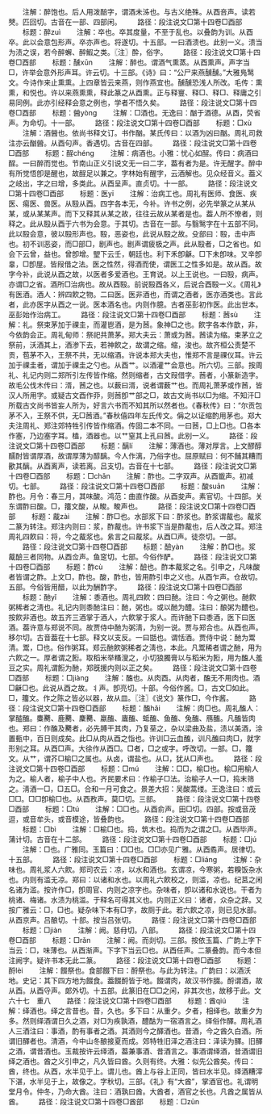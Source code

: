 <!-- { "loadSidebar": true } -->
　　注解：醉饱也。后人用泼醅字，谓酒未泲也。与古义绝殊。从酉咅声。读若僰。匹回切。古音在一部、四部闲。
　　路径：段注说文□第十四卷□酉部
　　标题：醉zuì
　　注解：卒也。卒其度量，不至于乱也。以叠韵为训。从酉卒。此以会意包形声。卒亦声也。将遂切。十五部。一曰酒溃也。此别一义。溃当为渍之误，若今醉蠏、醉鰕之类。〖注〗酔，俗字。
　　路径：段注说文□第十四卷□酉部
　　标题：醺xūn
　　注解：醉也。谓酒气熏蒸。从酉熏声。声字当□，许举会意外形声耳。许云切。十三部。《诗》曰：“公尸来燕醺醺。”大雅鳬鹥文。今诗作来止熏熏。上四章皆云来燕，则作燕宜也。醺醺恐浅人所改。毛传：熏熏，和悦也。许以来燕熏熏，释此篆之从酉熏。正与释寷、释□、释□、释庸之引易同例。此亦引经释会意之例也，学者不悟久矣。
　　路径：段注说文□第十四卷□酉部
　　标题：醟yònɡ
　　注解：□酒也。无逸曰：酗于酒德。从酉，荧省声。为命切。十一部。
　　路径：段注说文□第十四卷□酉部
　　标题：□xù
　　注解：酒醟也。依尚书释文订。书作酗。某氏传曰：以酒为凶曰酗。周礼司救注亦云酗醟。从酉句声。香遇切。古音在四部。
　　路径：段注说文□第十四卷□酉部
　　标题：酲chénɡ
　　注解：病酒也。小雅：忧心如酲。传曰：病酒曰酲。一曰醉而觉也。节南山正义引说文无一曰二字，葢有者为是。许无醒字。醉中有所觉悟卽是醒也，故酲足以兼之。字林始有醒字，云酒解也。见众经音义。葢义之岐出，字之曰增，多类此。从酉呈声。直贞切。十一部。
　　路径：段注说文□第十四卷□酉部
　　标题：医yī
　　注解：治病工也。周礼有医师、食医、疾医、痬医、兽医。从殹从酉。四字各本无，今补。许书之例，必先举篆之从某从某，或从某某声。而下又释其从某之故，往往云故从某者是也。葢人所不憭者，则释之。此从殹从酉于六书为会意。于其切。古音在一部。与翳鹥字在十五部不同。此以殹会意，彼以殹形声也。殹，恶姿也，此说从殹之故。殳部曰：殹，击中声也。初不训恶姿，而□部□，剧声也。剧声谓疲极之声。此从殹者，□之省也。如会下云曾，益也。曾卽增。朢下云壬，朝廷也。利下禾卽龢。□下未卽味。又辛卽辠，□卽屋。皆叚借之法。医之性然，得酒而使，谓医工之性多如是。故从酉。故字今补，此说从酉之故，以医者多爱酒也。王育说。以上王说也。一曰殹，病声。亦谓□之省。酒所□治病也。故从酉殹。前说殹酉各义，后说合酉殹一义。《周礼》有医酒。酒人：辨四飮之物。二曰医。医非酒也，而谓之酒者，医亦酒类也。言此者，此亦医字从酉之一说。医本酒名也。内则作臆。古者巫彭初作医。此出世本。巫彭始作治病工。
　　路径：段注说文□第十四卷□酉部
　　标题：莤sù
　　注解：礼。祭束茅加于祼圭，而灌鬯酒，是为莤。象神□之也。飮字各本作歆，非，今依韵会正。周礼甸师：祭祀共萧茅。郑大夫云：萧或为莤。莤读为缩。束茅立之祭前，沃酒其上，酒渗下去，若神飮之，故谓之缩。缩，浚也。故齐桓公责楚不贡，苞茅不入，王祭不共，无以缩酒。许说本郑大夫也，惟郑不言是祼仪耳。许云加于祼圭者，谓加于祼圭之勺也。从酉艹。以酒灌艹会意也。所六切。三部。按周礼、礼记内则二郑所引左传皆作缩。然则缩者，古文叚借字。莤者，小篆新造字。故毛公伐木传曰：湑，莤之也。以薮曰湑，说者谓薮艹也。而周礼萧茅或作莤，皆汉人所用字。或疑古文酉作丣，则莤卽艹部之□，故古文尚书以□为缩。不知汗□所载古文尚书皆妄人所为，好言六书而不知其所以然者也。《春秋传》曰：“尔贡包茅不入，王祭不供，无□莤酒。”春秋僖四年左氏传文。偁之以证缩酌用茅也。郑大夫注周礼、郑注郊特牲引传皆作缩酒。传固二本不同。一曰莤，□上□也。□各本作塞，乃边塞字耳。榼，酒器也。以艹窒其上孔曰莤。此别一义。
　　路径：段注说文□第十四卷□酉部
　　标题：醨lí
　　注解：薄酒也。薄对厚言。上文醪醇醹酎皆谓厚酒，故谓厚薄为醇醨。今人作漓，乃俗字也。屈原赋曰：何不餔其糟而歠其醨。从酉离声，读若离。吕支切。古音在十七部。
　　路径：段注说文□第十四卷□酉部
　　标题：□chǎn
　　注解：酢也。二字双声。从酉韱声。初减切。七部。
　　路径：段注说文□第十四卷□酉部
　　标题：酸suān
　　注解：酢也。月令：春三月，其味酸。鸿范：曲直作酸。从酉夋声。素官切。十四部。关东谓酢曰酸。□，籒文酸，从畯。畯声也。
　　路径：段注说文□第十四卷□酉部
　　标题：酨zài
　　注解：酢□也。水部浆下曰：酢浆也。酢浆谓酨也。酨浆二篆为转注。郑注内则曰：浆，酢酨也。许书浆下当是酢酨也，后人改之耳。郑注周礼四飮曰：将，今之酨浆也。絫言之曰酨浆。从酉□声。徒奈切。一部。
　　路径：段注说文□第十四卷□酉部
　　标题：醶yàn
　　注解：酢□也。浆酨醶三者同物。从酉佥声。鱼窆切。七部。今俗作酽。
　　路径：段注说文□第十四卷□酉部
　　标题：酢cù
　　注解：醶也。酢本酨浆之名。引申之，凡味酸者皆谓之酢。上文□，酢也。酸，酢也，皆用酢引申之义也。从酉乍声。仓故切。五部。今俗皆用醋，以此为酬酢字。
　　路径：段注说文□第十四卷□酉部
　　标题：酏yǐ
　　注解：黍酒也。周礼四飮：四曰酏。注曰：今之粥也。酏飮粥稀者之淸也。礼记内则黍酏注曰：酏，粥也。或以酏为醴。注曰：酿粥为醴也。按飮非酒也。故五齐三酒掌于酒人，六飮掌于浆人。而许酏下曰黍酒，医下曰医酒。葢许意与郑说不同。故贾侍中酏为粥淸，为别一说。贾与郑合也。从酉也声。移尔切。古音葢在十七部。释文以支反。一曰甛也。谓恬酒。贾侍中说：酏为鬻清。鬻，□也。俗作粥耳。郑云酏飮粥稀者之淸也，本此。凡鬻稀者谓之酏，用为六飮之一。厚者谓之餰。取稻米举糔溲之，小切狼臅膏以与稻米为餰，用为醢人羞豆之实。周礼谓餰为酏，郑旣援内则以正之矣。
　　路径：段注说文□第十四卷□酉部
　　标题：□jiànɡ
　　注解：醢也。从肉酉。从肉者，醢无不用肉也。酒□龢□也。此说从酉之故。丬声。卽亮切。十部。今俗作酱。□，古文□如此。□，籒文。作之陈之皆必以器，故从皿。〖注〗《说文》篆作□，今作酱。
　　路径：段注说文□第十四卷□酉部
　　标题：醢hǎi
　　注解：肉□也。周礼醢人：掌醓醢。麋臡、鹿臡、麇臡、蠃醢、蠯醢、蚳醢、鱼醢、兔醢、鴈醢。凡醢皆肉也。郑曰：作醢及臡者，必先膊干其肉，乃复莝之，杂以梁曲及盐，渍以美酒，涂置甀中，百日则成矣。此□从肉从酉之恉也。许训□云血醢，训凡醢曰肉□，就字形别之耳。从酉□声。大徐作从酉□。□者，□之或字。呼改切。一部。□，籒文。从艹，谓芥□榆□之属也。从卤，谓盐也。从□，犹从□声也。
　　路径：段注说文□第十四卷□酉部
　　标题：□mú
　　注解：□□，榆□也。榆□用榆人为之。榆人者，榆子中人也。齐民要术曰：作榆子□法。治榆子人一□，捣末筛之。淸酒一□，□五□。合和一月可食之。景差大招：吴酸蒿缕。王逸注曰：或云□□。□□卽榆□也。从酉敄声。莫□切。三部。
　　路径：段注说文□第十四卷□酉部
　　标题：□tú
　　注解：□□也。从酉俞声。田□切。四部。按或音茂逗，或音牟头，或音模途，皆叠韵也。
　　路径：段注说文□第十四卷□酉部
　　标题：□bì
　　注解：□榆□也。捣，筑木也。捣而为之谓之□。从酉毕声。蒲计切。古音在十二部。
　　路径：段注说文□第十四卷□酉部
　　标题：□jú
　　注解：□也。广雅同。玉篇曰：□□也。□□亦见广雅。从酉矞声。居律切。十五部。
　　路径：段注说文□第十四卷□酉部
　　标题：□liánɡ
　　注解：杂味也。周礼浆人六飮。郑司农云：凉，以水和酒也。玄谓凉，今寒粥，若糗饭杂水也。内则有滥无凉。郑曰：以诸和水也。以周礼六飮校之，则滥，凉也。纪莒之闲名诸为滥。按许作□，卽周官、内则之凉字也。杂味者，卽以诸和水说也。干者为桃诸、梅诸。水渍为桃滥。于释名可得其义也。内则正义曰：诸者，众杂之辞。又按广雅云：□，□也。疑杂味下本有□字，故厕于此。若六飮之凉，则已见水部。从酉京声。吕酿切。十部。按当吕张切。
　　路径：段注说文□第十四卷□酉部
　　标题：□jiàn
　　注解：阙。慈冄切。八部。
　　路径：段注说文□第十四卷□酉部
　　标题：□rǎn
　　注解：阙。而剡切。三部。按依玉篇、广韵上字下当云：□，味薄也。从酉渐声。下字下当云□也。从酉任声。二篆叠韵。而今本但注阙字。疑许书本无此二篆。
　　路径：段注说文□第十四卷□酉部
　　标题：酹lèi
　　注解：餟祭也。食部餟下曰：酹祭也。与此为转注。广韵曰：以酒沃地。史记：其下四方地为餟食。葢餟酹皆于地。餟谓肉，故汉书作腏。酹谓酒，故从酉。从酉寽声。郞外切。十五部。此篆旧在□□之闲，非其次也，故移于此。文六十七　重八
　　路径：段注说文□第十四卷□酉部
　　标题：酋qiú
　　注解：绎酒也。绎之言昔也。昔，久也。多下曰：从重夕。夕者，相绎也。故重夕为多。然则绎酒谓日久之酒，对□为疾孰酒，醴酤为一宿酒言之。绎俗作醳。周礼酒人三酒注曰：事酒，酌有事者之酒。其酒则今之醳酒也。昔酒，今之酋久白酒。所谓旧醳者也。清酒，今中山冬酿接夏而成。郊特牲旧泽之酒注曰：泽读为醳。旧醳之酒，谓昔酒也。玉裁按许云绎酒，葢兼事酒、昔酒言之。事酒谓绎酒，昔酒谓旧绎之酒也。酋之义引申之，凡久皆曰酋。久则有终。大雅：似先公酋矣。传曰：酋，终也。从酉，水半见于上。谓儿也。酋上与谷上正同，皆曰水半见。绎酒糟滓下湛，水半见于上，故像之。字秋切。三部。《礼》有“大酋”，掌酒官也。礼谓明堂月令。仲冬，乃命大酋。注曰：酒孰曰酋。大酋者，酒官之长也。凡酋之属皆从酋。
　　路径：段注说文□第十四卷□酋部
　　标题：□zūn
